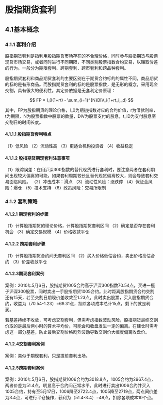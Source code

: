# 股指期货套利

## 4.1基本概念

### 4.1.1 套利介绍

股指期货套利是指利用股指期货市场存在的不合理价格，同时参与股指期货与股票现货市场交易，或者同时进行不同期限，不同类别股票指数合约交易，以赚取价差的行为。一般分为期限套利、跨期套利、跨市套利和跨品种套利。

股指期货套利和商品期货套利的主要区别在于期货合约标的的属性不同，商品期货的标的是有形商品。而股指期货套利的标的是股票指数，是无形的概念，采用现金交割，具有很大的便利性。其定价依据是无套利定价原理：

$$
FP = I_0(1+rt) - \sum_{i=1}^{N}DIV_i(1+rt_i,_d)
$$

其中，FP为股指期货的理论价格，I_0为期初指数对应的合约价值，r为借款利率，t为期限，N为股票指数中股票的数量，DIV为股票支付的股息，t_iD为支付股息至交割日的时间长度。
#### 4.1.1.1 股指期货套利特点
（1）低风险
（2）流动性高
（3）更适合机构投资者
（4）收益稳定
#### 4.1.1.2 股指期货期现套利注意事项
（1）跟踪误差：在用沪深300指数的替代现货进行套利时，要注意两者在套利期间出现较大偏离的可能，如果套利周期较长且替代现货偏离较大，则会导致套利交易面临风险。
（2）冲击成本：滑点
（3）流动性风险：涨跌停
（4）保证金风险：爆仓
（5）技术支持
（6）政策风险：交易所限制

### 4.1.2 套利策略
#### 4.1.2.1 期现套利的步骤

（1）计算股指期货的理论价格，计算股指期货套利区间
（2）确定是否存在套利机会
（3）确定交易规模
（4）价格收敛平仓

#### 4.1.2.2 跨期套利步骤
（1）计算股指期货合约间无套利区间
（2）买入价格低估合约，卖出价格高估合约
（3）价差收敛平仓

#### 4.1.2.3期现套利案例

案例：2010年5月6日，股指期货1005合约高于沪深300指数70.54点，买进一揽子沪深300股票，同时卖出一手股指期货1005合约。此时距离股指期货合约交割还有15天，若至交割日期现价差收敛至1.23点，此时卖出股票，买入股指期货合约，收益为（70.54-1.23）=69.31点，扣除各项成本总计15点，剩下的就是利润。

若基差持续不收敛，可考虑交割套利，但需考虑指数波动风险，股指期货最终交割价取的是最后两小时的算术平均价，可能会和收盘发生一定的偏离。在建仓时需考虑这一部分基差，防止最后交割价格剧烈波动导致交割价大幅度偏离收盘价。

#### 4.1.2.4交割套利案例

案例：类似于期现套利，只是提前套利出场。

#### 4.1.2.5跨期套利案例
案例：2010年5月6日，股指期货1006合约为3018.8点，1005合约为2967.4点，两者价差为51.4点，明显高于合约间正常水平，此时进行卖出1006合约并买入1005合约，持有至5月17日，1006降至2722.4点，1005降至2719点，两点间价差为3.4点，可进行平仓操作，获利为（51.4-3.4）=48点，扣除各项成本10个点。